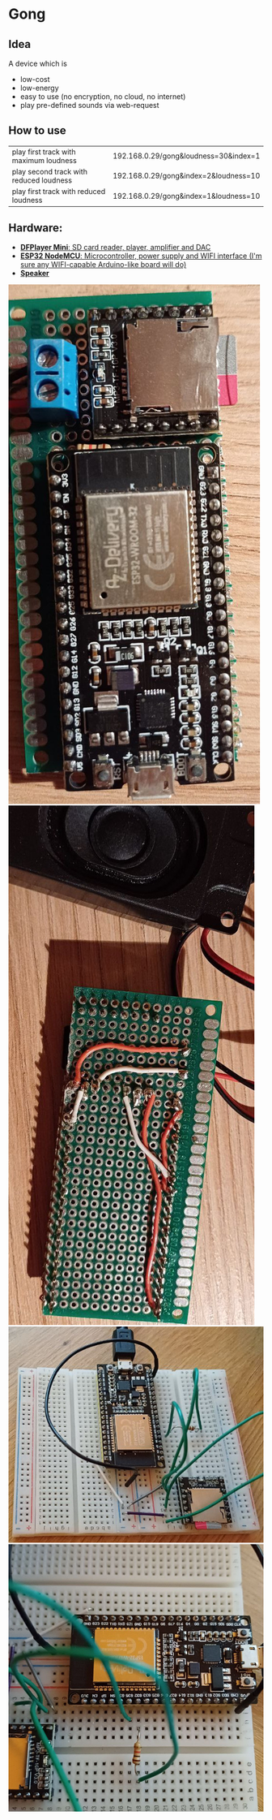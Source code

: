 # Gong

## Idea

A device which is
- low-cost
- low-energy
- easy to use (no encryption, no cloud, no internet)
- play pre-defined sounds via web-request


## How to use

<table>
  <tr>
    <td>play first track with maximum loudness</td>
    <td>192.168.0.29/gong&loudness=30&index=1</td>
  </tr>
  <tr>
    <td>play second track with reduced loudness</td>
    <td>192.168.0.29/gong&index=2&loudness=10</td>
  </tr>
  <tr>
    <td>play first track with reduced loudness</td>
    <td>192.168.0.29/gong&index=1&loudness=10</td>
  </tr>
</table>


## Hardware:

- [**DFPlayer Mini**: SD card reader, player, amplifier and DAC](https://www.az-delivery.de/products/mp3-player-modul)
- [**ESP32 NodeMCU**: Microcontroller, power supply and WIFI interface (I'm sure any WIFI-capable Arduino-like board will do)](https://www.az-delivery.de/products/esp32-developmentboard)
- [**Speaker**](https://www.az-delivery.de/en/products/2-stuck-dfplayer-mini-3-watt-8-ohm-mini-lautsprecher-mit-jst-ph2-0-mm-pin-schnittstelle-fur-arduino-raspberry-pi-und-elektronische-diy-projekte-inklusive-e-book)


![soldered board from top](images/photo_2023-12-30_22-11-24.jpg)
![soldered board from bottom](images/photo_2023-12-30_22-11-25.jpg)
![bread board test total](images/photo_2023-12-30_22-11-28.jpg)
![bread board test detail](images/photo_2023-12-30_22-11-29.jpg)
